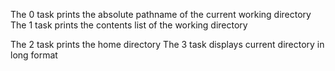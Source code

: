 The 0 task prints the absolute pathname of the current working directory
The 1 task prints the contents list of the working directory

The 2 task prints the home directory
The 3 task displays current directory in long format
